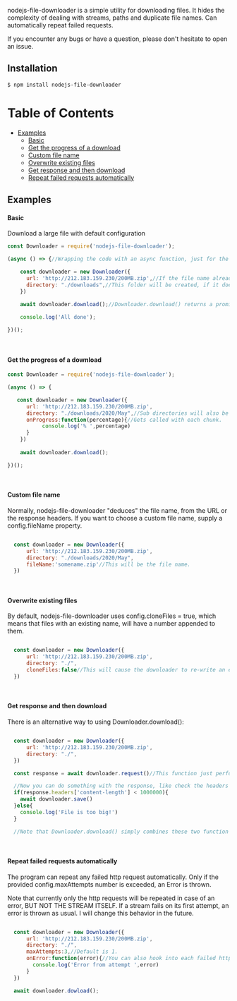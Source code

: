 nodejs-file-downloader is a simple utility for downloading files. It hides the complexity of dealing with streams, paths and duplicate file names. Can automatically repeat failed requests.

If you encounter any bugs or have a question, please don't hesitate to open an issue.

## Installation

```sh
$ npm install nodejs-file-downloader
```
# Table of Contents
- [Examples](#examples)     
  * [Basic](#basic)  
  * [Get the progress of a download](#get-the-progress-of-a-download)  
  * [Custom file name](#custom-file-name)  
  * [Overwrite existing files](#overwrite-existing-files)  
  * [Get response and then download](#get-response-and-then-download)  
  * [Repeat failed requests automatically](#repeat-failed-requests-automatically)  

## Examples
#### Basic

Download a large file with default configuration

```javascript
const Downloader = require('nodejs-file-downloader');

(async () => {//Wrapping the code with an async function, just for the sake of example.

    const downloader = new Downloader({     
      url: 'http://212.183.159.230/200MB.zip',//If the file name already exists, a new file with the name 200MB1.zip is created.     
      directory: "./downloads",//This folder will be created, if it doesn't exist.               
    })
    
    await downloader.download();//Downloader.download() returns a promise.

    console.log('All done');

})();    

```

&nbsp;

#### Get the progress of a download

```javascript
const Downloader = require('nodejs-file-downloader');

(async () => {

   const downloader = new Downloader({     
      url: 'http://212.183.159.230/200MB.zip',     
      directory: "./downloads/2020/May",//Sub directories will also be automatically created if they do not exist.  
      onProgress:function(percentage){//Gets called with each chunk.
           console.log('% ',percentage)   
      }         
    })    
    
    await downloader.download();   

})();    

```

&nbsp;

#### Custom file name

Normally, nodejs-file-downloader "deduces" the file name, from the URL or the response headers. If you want to choose a custom file name, supply a config.fileName property.

```javascript

  const downloader = new Downloader({     
      url: 'http://212.183.159.230/200MB.zip',     
      directory: "./downloads/2020/May", 
      fileName:'somename.zip'//This will be the file name.        
  }) 

```

&nbsp;

#### Overwrite existing files

By default, nodejs-file-downloader uses config.cloneFiles = true, which means that files with an existing name, will have a number appended to them.

```javascript

  const downloader = new Downloader({     
      url: 'http://212.183.159.230/200MB.zip',     
      directory: "./",  
      cloneFiles:false//This will cause the downloader to re-write an existing file.   
  }) 

```

&nbsp;

#### Get response and then download

There is an alternative way to using Downloader.download():

```javascript

  const downloader = new Downloader({     
      url: 'http://212.183.159.230/200MB.zip',     
      directory: "./",        
  }) 

  const response = await downloader.request()//This function just performs the request. The file isn't actually being downloaded yet. It returns an Axios response object. You can refer to their docs for more details.

  //Now you can do something with the response, like check the headers
  if(response.headers['content-length'] < 1000000){
    await downloader.save()
  }else{
    console.log('File is too big!')
  }  

  //Note that Downloader.download() simply combines these two function calls.


```

&nbsp;



#### Repeat failed requests automatically

The program can repeat any failed http request automatically. Only if the provided config.maxAttempts number is exceeded, an Error is thrown.

Note that currently only the http requests will be repeated in case of an error, BUT NOT THE STREAM ITSELF. If a stream fails on its first attempt, an error is thrown as usual. I will change this behavior in the future.

```javascript

  const downloader = new Downloader({     
      url: 'http://212.183.159.230/200MB.zip',     
      directory: "./",
      maxAttempts:3,//Default is 1.
      onError:function(error){//You can also hook into each failed http request attempt.
        console.log('Error from attempt ',error)
      }        
  })   

  await downloader.dowload();


```

&nbsp;
